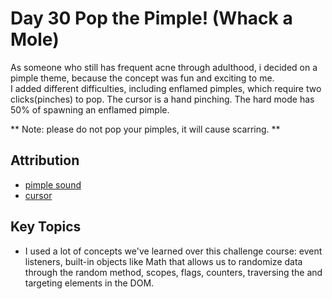 # Day 30 Pop the Pimple! (Whack a Mole)

As someone who still has frequent acne through adulthood, i decided on a pimple theme, because the concept was fun and exciting to me.  
I added different difficulties, including enflamed pimples, which require two clicks(pinches) to pop. The cursor is a hand pinching.
The hard mode has 50% of spawning an enflamed pimple. 

** Note: please do not pop your pimples, it will cause scarring. **

## Attribution
* [pimple sound](https://pixabay.com/?utm_source=link-attribution&utm_medium=referral&utm_campaign=music&utm_content=103934">Pixabay)
* [cursor](https://www.svgrepo.com/svg/434202/pinch-hand)


## Key Topics
* I used a lot of concepts we've learned over this challenge course: event listeners, built-in objects like Math that allows us to randomize data through the random method, scopes, flags, counters, traversing the and targeting elements in the DOM. 